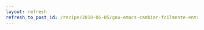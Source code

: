 ```yaml
---
layout: refresh
refresh_to_post_id: /recipe/2010-06-05/gnu-emacs-cambiar-fcilmente-entre-el-c-y-el-h
---
```

